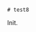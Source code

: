                                                                                                                                                                                                                                                                                                                                                                                                                                                                                                                                                                 # test8

Init.
